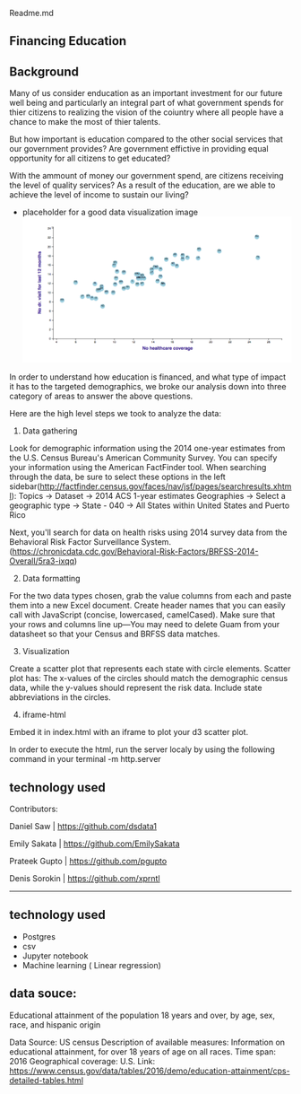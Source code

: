 Readme.md

## Financing Education 

## Background

Many of us consider enducation as an important investment for our future well being and particularly an integral part of what government spends for thier citizens to realizing the vision of the coiuntry where all people have a chance to make the most of thier talents. 

But how important is education compared to the other social services that our government provides? 
Are government effictive in providing equal opportunity for all citizens to get educated?

With the ammount of money our government spend, are citizens receiving the level of quality services?
As a result of the education, are we able to achieve the level of income to sustain our living?





* placeholder for a good data visualization image 
![ScatterPlot.png](https://github.com/EmilySakata/d3_census/blob/master/ScatterPlot.png)



In order to understand how education is financed, and what type of impact it has to the targeted demographics, we broke our analysis down into three category of areas to answer the above questions.






Here are the high level steps we took to analyze the data: 

1) Data gathering

Look for demographic information using the 2014 one-year estimates from the U.S. Census Bureau's American Community Survey. You can specify your information using the American FactFinder tool. When searching through the data, be sure to select these options in the left sidebar(http://factfinder.census.gov/faces/nav/jsf/pages/searchresults.xhtml):
Topics -> Dataset -> 2014 ACS 1-year estimates
Geographies -> Select a geographic type -> State - 040 -> All States within United States and Puerto Rico

Next, you'll search for data on health risks using 2014 survey data from the Behavioral Risk Factor Surveillance System. 
(https://chronicdata.cdc.gov/Behavioral-Risk-Factors/BRFSS-2014-Overall/5ra3-ixqq)

2) Data formatting

For the two data types chosen, grab the value columns from each and paste them into a new Excel document. Create header names that you can easily call with JavaScript (concise, lowercased, camelCased). Make sure that your rows and columns line up—You may need to delete Guam from your datasheet so that your Census and BRFSS data matches.

3) Visualization

Create a scatter plot that represents each state with circle elements. 
Scatter plot has:
  The x-values of the circles should match the demographic census data, while the y-values should represent the risk data.
  Include state abbreviations in the circles.

4) iframe-html

Embed it in index.html with an iframe to plot your d3 scatter plot. 

In order to execute the html, run the server localy by using the following command in your terminal
-m http.server <local host address>


## technology used



Contributors:

Daniel Saw      | https://github.com/dsdata1

Emily Sakata    | https://github.com/EmilySakata

Prateek Gupto 	| https://github.com/pgupto

Denis Sorokin 	| https://github.com/xprntl

-------------------------------------------------------------


## technology used

- Postgres
- csv
- Jupyter notebook
- Machine learning ( Linear regression)



## data souce:


Educational attainment of the population 18 years and over, by age, sex, race, and hispanic origin

Data Source: US census 
Description of available measures: Information on educational attainment, for over 18 years of age on all races.
Time span: 2016
Geographical coverage: U.S.
Link: https://www.census.gov/data/tables/2016/demo/education-attainment/cps-detailed-tables.html


